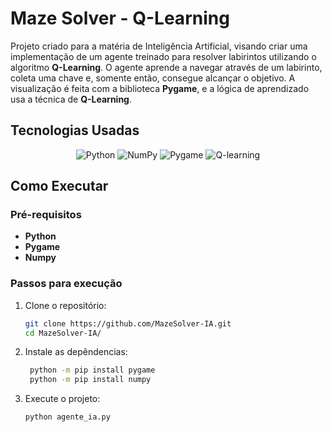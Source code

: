 # Maze Solver - Q-Learning

Projeto criado para a matéria de Inteligência Artificial, visando criar uma implementação de um agente treinado para resolver labirintos utilizando o algoritmo **Q-Learning**. O agente aprende a navegar através de um labirinto, coleta uma chave e, somente então, consegue alcançar o objetivo. A visualização é feita com a biblioteca **Pygame**, e a lógica de aprendizado usa a técnica de **Q-Learning**.


## Tecnologias Usadas


<div align="center">

![Python](https://img.shields.io/badge/python-3670A0?style=for-the-badge&logo=python&logoColor=white)
![NumPy](https://img.shields.io/badge/NumPy-013243?style=for-the-badge&logo=numpy&logoColor=white)
![Pygame](https://img.shields.io/badge/Pygame-232D37?style=for-the-badge&logo=python&logoColor=white)
![Q-learning](https://img.shields.io/badge/Q--learning-1E90FF?style=for-the-badge&logo=python&logoColor=white)

</div>


## Como Executar
### Pré-requisitos

- **Python**
- **Pygame**
- **Numpy**

### Passos para execução

1. Clone o repositório:
   ```bash
   git clone https://github.com/MazeSolver-IA.git
   cd MazeSolver-IA/
   ```

2. Instale as depêndencias:
   ```bash
    python -m pip install pygame
    python -m pip install numpy
   ```

3. Execute o projeto:
   ```bash
   python agente_ia.py
   ```
